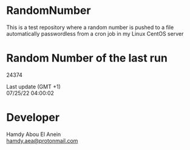 # RandomNumber    
This is a test repository where a random number is pushed to a file automatically passwordless from a cron job in my Linux CentOS server    
# Random Number of the last run   
24374
      
Last update (GMT +1)    
07/25/22 04:00:02
# Developer    
Hamdy Abou El Anein   
hamdy.aea@protonmail.com
